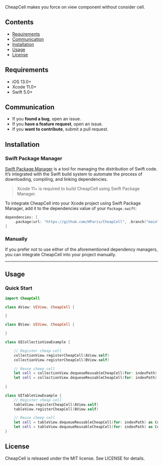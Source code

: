 
CheapCell makes you force on view component without consider cell.

## Contents

- [Requirements](#requirements)
- [Communication](#communication)
- [Installation](#installation)
- [Usage](#usage)
- [License](#license)


## Requirements

- iOS 13.0+
- Xcode 11.0+
- Swift 5.0+


## Communication

- If you **found a bug**, open an issue.
- If you **have a feature request**, open an issue.
- If you **want to contribute**, submit a pull request.


## Installation

### Swift Package Manager

[Swift Package Manager](https://swift.org/package-manager/) is a tool for managing the distribution of Swift code. It’s integrated with the Swift build system to automate the process of downloading, compiling, and linking dependencies.

> Xcode 11+ is required to build CheapCell using Swift Package Manager.

To integrate CheapCell into your Xcode project using Swift Package Manager, add it to the dependencies value of your `Package.swift`:

```swift
dependencies: [
    .package(url: "https://github.com/HParis/CheapCell", .branch("main"))
]
```

### Manually

If you prefer not to use either of the aforementioned dependency managers, you can integrate CheapCell into your project manually.

---

## Usage

### Quick Start

```swift
import CheapCell

class AView: UIView, CheapCell {

}

class BView: UIView, CheapCell {

}

class UICollectioViewExample { 

    // Register cheap cell 
    collectionView.registerCheapCell(AView.self)
    collectionView.registerCheapCell(BView.self)

    // Reuse cheep cell
    let cell = collectionView.dequeueReusableCheapCell(for: indexPath) as CollectionCell<AView>
    let cell = collectionView.dequeueReusableCheapCell(for: indexPath) as CollectionCell<BView>
    
}

class UITableViewExample {
    // Register cheap cell 
    tableView.registerCheapCell(AView.self)
    tableView.registerCheapCell(BView.self)

    // Reuse cheep cell
    let cell = tableView.dequeueReusableCheapCell(for: indexPath) as CollectionCell<AView>
    let cell = tableView.dequeueReusableCheapCell(for: indexPath) as CollectionCell<BView>
}

```


## License

CheapCell is released under the MIT license. See LICENSE for details.
